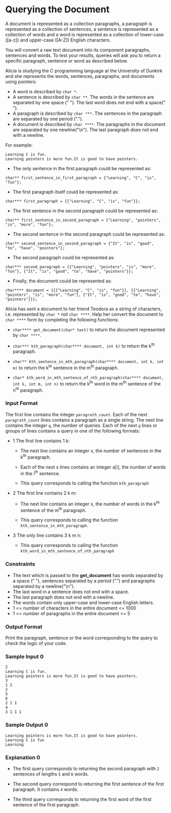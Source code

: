 # Querying the Document

A document is represented as a collection paragraphs, a paragraph is represented as a collection of sentences, a sentence is represented as a collection of words and a word is represented as a collection of lower-case ([a-z]) and upper-case ([A-Z]) English characters.

You will convert a raw text document into its component paragraphs, sentences and words. To test your results, queries will ask you to return a specific paragraph, sentence or word as described below.

Alicia is studying the C programming language at the University of Dunkirk and she represents the words, sentences, paragraphs, and documents using pointers:

- A word is described by `char *`.
- A sentence is described by `char **`. The words in the sentence are separated by one space (" "). The last word does not end with a space(" ").
- A paragraph is described by `char ***`. The sentences in the paragraph are separated by one period (".").
- A document is described by `char ****`. The paragraphs in the document are separated by one newline("\n"). The last paragraph does not end with a newline.

For example:
````
Learning C is fun.
Learning pointers is more fun.It is good to have pointers.
````
- The only sentence in the first paragraph could be represented as:
````
char** first_sentence_in_first_paragraph = {"Learning", "C", "is", "fun"};
````
- The first paragraph itself could be represented as:
````
char*** first_paragraph = {{"Learning", "C", "is", "fun"}};
````
- The first sentence in the second paragraph could be represented as:
````
char** first_sentence_in_second_paragraph = {"Learning", "pointers", "is", "more", "fun"};
````
- The second sentence in the second paragraph could be represented as:
````
char** second_sentence_in_second_paragraph = {"It", "is", "good", "to", "have", "pointers"};
````
- The second paragraph could be represented as:
````
char*** second_paragraph = {{"Learning", "pointers", "is", "more", "fun"}, {"It", "is", "good", "to", "have", "pointers"}};
````
- Finally, the document could be represented as:
````
char**** document = {{{"Learning", "C", "is", "fun"}}, {{"Learning", "pointers", "is", "more", "fun"}, {"It", "is", "good", "to", "have", "pointers"}}};
````
Alicia has sent a document to her friend Teodora as a string of characters, i.e. represented by `char *` not `char ****`. Help her convert the document to `char ****` form by completing the following functions:

- `char**** get_document(char* text)` to return the document represented by `char ****`.

- `char*** kth_paragraph(char**** document, int k)` to return the k<sup>th</sup> paragraph.

- `char** kth_sentence_in_mth_paragraph(char**** document, int k, int m)` to return the k<sup>th</sup> sentence in the m<sup>th</sup> paragraph.

- `char* kth_word_in_mth_sentence_of_nth_paragraph(char**** document, int k, int m, int n)` to return the k<sup>th</sup> word in the m<sup>th</sup> sentence of the n<sup>th</sup> paragraph.

### Input Format

The first line contains the integer _`paragrath_count`_.
Each of the next _`paragrath_count`_ lines contains a paragraph as a single string.
The next line contains the integer _`q`_, the number of queries.
Each of the next _`q`_ lines or groups of lines contains a query in one of the following formats:

- 1 The first line contains 1 k:

  - The next line contains an integer x, the number of sentences in the k<sup>th</sup> paragraph.

  - Each of the next x lines contains an integer a[i], the number of words in the i<sup>th</sup> sentence.

  - This query corresponds to calling the function `kth_paragraph`

- 2 The first line contains 2 k m:

  - The next line contains an integer x, the number of words in the k<sup>th</sup> sentence of the m<sup>th</sup> paragraph.

  - This query corresponds to calling the function `kth_sentence_in_mth_paragraph`.

- 3 The only line contains 3 k m n:

  - This query corresponds to calling the function `kth_word_in_mth_sentence_of_nth_paragraph`

### Constraints

- The text which is passed to the __get_document__ has words separated by a space (" "), sentences separated by a period (".") and paragraphs separated by a newline("\n").
- The last word in a sentence does not end with a space.
- The last paragraph does not end with a newline.
- The words contain only upper-case and lower-case English letters.
- 1 <= number of characters in the entire document <= 1000
- 1 <= number of paragraphs in the entire document <= 5

### Output Format

Print the paragraph, sentence or the word corresponding to the query to check the logic of your code.

### Sample Input 0
````
2
Learning C is fun.
Learning pointers is more fun.It is good to have pointers.
3
1 2
2
5
6
2 1 1
4
3 1 1 1
````
### Sample Output 0
````
Learning pointers is more fun.It is good to have pointers.
Learning C is fun
Learning
````
### Explanation 0

- The first query corresponds to returning the second paragraph with `2` sentences of lengths `5` and `6` words.

- The second query correspond to returning the first sentence of the first paragraph. It contains `4` words.

- The third query corresponds to returning the first word of the first sentence of the first paragraph.
